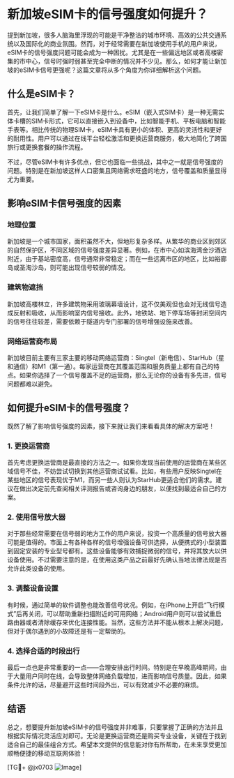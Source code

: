 # 新加坡eSIM卡的信号强度如何提升？

提到新加坡，很多人脑海里浮现的可能是干净整洁的城市环境、高效的公共交通系统以及国际化的商业氛围。然而，对于经常需要在新加坡使用手机的用户来说，eSIM卡的信号强度问题可能会成为一种困扰。尤其是在一些偏远地区或者高楼密集的市中心，信号时强时弱甚至完全中断的情况并不少见。那么，如何才能让新加坡的eSIM卡信号更强呢？这篇文章将从多个角度为你详细解析这个问题。

## 什么是eSIM卡？

首先，让我们简单了解一下eSIM卡是什么。eSIM（嵌入式SIM卡）是一种无需实体卡槽的SIM卡形式，它可以直接嵌入到设备中，比如智能手机、平板电脑和智能手表等。相比传统的物理SIM卡，eSIM卡具有更小的体积、更高的灵活性和更好的耐用性。用户可以通过在线平台轻松激活和更换运营商服务，极大地简化了跨国旅行或更换套餐的操作流程。

不过，尽管eSIM卡有许多优点，但它也面临一些挑战，其中之一就是信号强度的问题。特别是在新加坡这样人口密集且网络需求旺盛的地方，信号覆盖和质量显得尤为重要。

## 影响eSIM卡信号强度的因素

### 地理位置

新加坡是一个城市国家，面积虽然不大，但地形复杂多样。从繁华的商业区到郊区的自然保护区，不同区域的信号强度差异显著。例如，在市中心如滨海湾金沙酒店附近，由于基站密度高，信号通常非常稳定；而在一些远离市区的地区，比如裕廊岛或圣淘沙岛，则可能出现信号较弱的情况。

### 建筑物遮挡

新加坡高楼林立，许多建筑物采用玻璃幕墙设计，这不仅美观但也会对无线信号造成反射和吸收，从而影响室内信号接收。此外，地铁站、地下停车场等封闭空间内的信号往往较差，需要依赖于隧道内专门部署的信号增强设施来改善。

### 网络运营商布局

新加坡目前主要有三家主要的移动网络运营商：Singtel（新电信）、StarHub（星和通信）和M1（第一通）。每家运营商在其覆盖范围和服务质量上都有自己的特点。如果你选择了一个信号覆盖不足的运营商，那么无论你的设备有多先进，信号问题都难以避免。

## 如何提升eSIM卡的信号强度？

既然了解了影响信号强度的因素，接下来就让我们来看看具体的解决方案吧！

### 1. 更换运营商

首先考虑更换运营商是最直接的方法之一。如果你发现当前使用的运营商在某些区域信号不佳，不妨尝试切换到其他运营商试试看。比如，有些用户反映Singtel在某些地区的信号表现优于M1，而另一些人则认为StarHub更适合他们的需求。建议在做出决定前先查阅相关评测报告或咨询身边的朋友，以便找到最适合自己的方案。

### 2. 使用信号放大器

对于那些经常需要在信号弱的地方工作的用户来说，投资一个高质量的信号放大器可能是值得的。市面上有各种各样的信号增强设备可供选择，从便携式的小型装置到固定安装的专业型号都有。这些设备能够有效捕捉微弱的信号，并将其放大以供设备使用。不过需要注意的是，在使用这类产品之前最好先确认当地法律法规是否允许此类设备的使用。

### 3. 调整设备设置

有时候，通过简单的软件调整也能改善信号状况。例如，在iPhone上开启“飞行模式”后再关闭，可以帮助重新扫描附近的可用网络；Android用户则可以尝试重启路由器或者清除缓存来优化连接性能。当然，这些方法并不能从根本上解决问题，但对于偶尔遇到的小故障还是有一定帮助的。

### 4. 选择合适的时段出行

最后一点也是非常重要的一点——合理安排出行时间。特别是在早晚高峰期间，由于大量用户同时在线，会导致整体网络负载增加，进而影响信号质量。因此，如果条件允许的话，尽量避开这些时间段外出，可以有效减少不必要的麻烦。

## 结语

总之，想要提升新加坡eSIM卡的信号强度并非难事，只要掌握了正确的方法并且根据实际情况灵活应对即可。无论是更换运营商还是购买专业设备，关键在于找到适合自己的最佳组合方式。希望本文提供的信息能对你有所帮助，在未来享受更加顺畅便捷的移动互联网体验！

[TG💪+ @jx0703 ![Image](https://github.com/user-attachments/assets/dbca1d08-cadb-493c-b0ec-ad6f7a83f270)]